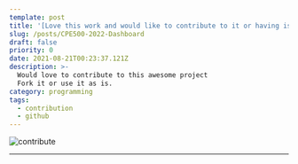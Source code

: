 ```yaml
---
template: post
title: '[Love this work and would like to contribute to it or having issues with this project?](https://github.com/CrazyChickenDev/CPE500-2022)'
slug: /posts/CPE500-2022-Dashboard
draft: false
priority: 0
date: 2021-08-21T00:23:37.121Z
description: >-
  Would love to contribute to this awesome project
  Fork it or use it as is.
category: programming
tags:
  - contribution
  - github
---
```


![contribute](/media/github.png 'repository')

---
